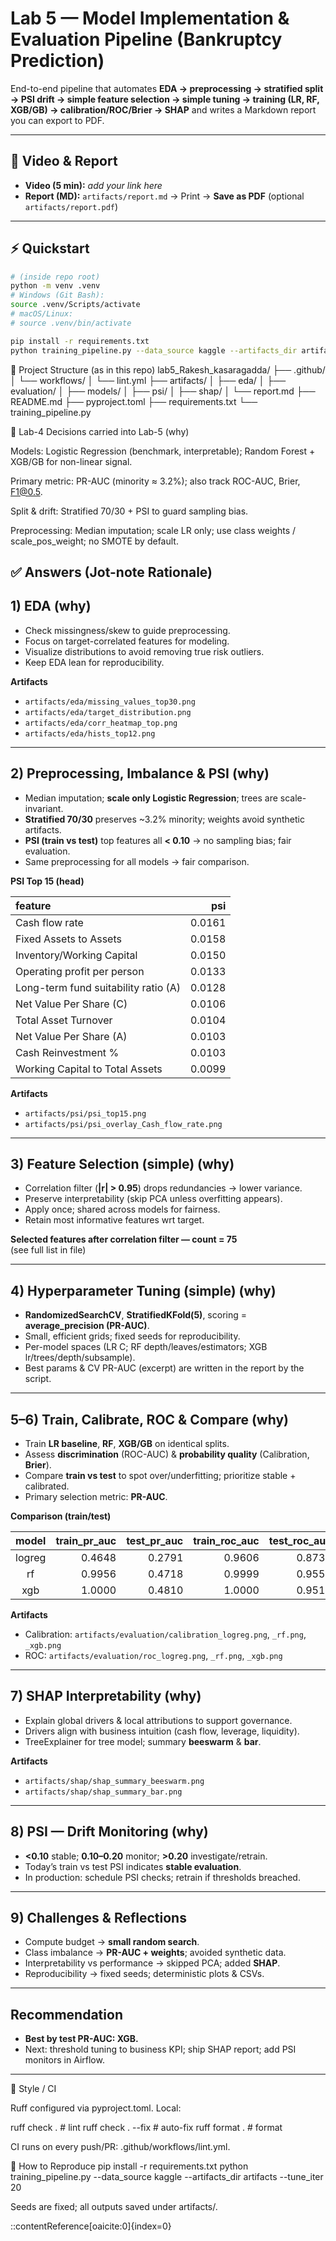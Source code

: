 # Lab 5 — Model Implementation & Evaluation Pipeline (Bankruptcy Prediction)

End-to-end pipeline that automates **EDA → preprocessing → stratified split → PSI drift → simple feature selection → simple tuning → training (LR, RF, XGB/GB) → calibration/ROC/Brier → SHAP** and writes a Markdown report you can export to PDF.

---

## 🔗 Video & Report
- **Video (5 min):** _add your link here_
- **Report (MD):** `artifacts/report.md` → Print → **Save as PDF** (optional `artifacts/report.pdf`)

---

## ⚡ Quickstart
```bash
# (inside repo root)
python -m venv .venv
# Windows (Git Bash):
source .venv/Scripts/activate
# macOS/Linux:
# source .venv/bin/activate
```
```bash
pip install -r requirements.txt
python training_pipeline.py --data_source kaggle --artifacts_dir artifacts --tune_iter 20
```
📁 Project Structure (as in this repo)
lab5_Rakesh_kasaragadda/
├── .github/
│   └── workflows/
│       └── lint.yml
├── artifacts/
│   ├── eda/
│   ├── evaluation/
│   ├── models/
│   ├── psi/
│   ├── shap/
│   └── report.md
├── README.md
├── pyproject.toml
├── requirements.txt
└── training_pipeline.py

🧠 Lab-4 Decisions carried into Lab-5 (why)

Models: Logistic Regression (benchmark, interpretable); Random Forest + XGB/GB for non-linear signal.

Primary metric: PR-AUC (minority ≈ 3.2%); also track ROC-AUC, Brier, F1@0.5.

Split & drift: Stratified 70/30 + PSI to guard sampling bias.

Preprocessing: Median imputation; scale LR only; use class weights / scale_pos_weight; no SMOTE by default.

✅ Answers (Jot-note Rationale)
---

## 1) EDA (why)
- Check missingness/skew to guide preprocessing.
- Focus on target-correlated features for modeling.
- Visualize distributions to avoid removing true risk outliers.
- Keep EDA lean for reproducibility.

**Artifacts**
- `artifacts/eda/missing_values_top30.png`
- `artifacts/eda/target_distribution.png`
- `artifacts/eda/corr_heatmap_top.png`
- `artifacts/eda/hists_top12.png`

---

## 2) Preprocessing, Imbalance & PSI (why)
- Median imputation; **scale only Logistic Regression**; trees are scale-invariant.
- **Stratified 70/30** preserves ~3.2% minority; weights avoid synthetic artifacts.
- **PSI (train vs test)** top features all **< 0.10** → no sampling bias; fair evaluation.
- Same preprocessing for all models → fair comparison.

**PSI Top 15 (head)**

| feature                               |   psi |
|:--------------------------------------|------:|
| Cash flow rate                        | 0.0161 |
| Fixed Assets to Assets                | 0.0158 |
| Inventory/Working Capital             | 0.0150 |
| Operating profit per person           | 0.0133 |
| Long-term fund suitability ratio (A)  | 0.0128 |
| Net Value Per Share (C)               | 0.0106 |
| Total Asset Turnover                  | 0.0104 |
| Net Value Per Share (A)               | 0.0103 |
| Cash Reinvestment %                   | 0.0103 |
| Working Capital to Total Assets       | 0.0099 |

**Artifacts**
- `artifacts/psi/psi_top15.png`
- `artifacts/psi/psi_overlay_Cash_flow_rate.png`

---

## 3) Feature Selection (simple) (why)
- Correlation filter (**|r| > 0.95**) drops redundancies → lower variance.
- Preserve interpretability (skip PCA unless overfitting appears).
- Apply once; shared across models for fairness.
- Retain most informative features wrt target.

**Selected features after correlation filter — count = 75**  
(see full list in file)

---

## 4) Hyperparameter Tuning (simple) (why)
- **RandomizedSearchCV**, **StratifiedKFold(5)**, scoring = **average_precision (PR-AUC)**.
- Small, efficient grids; fixed seeds for reproducibility.
- Per-model spaces (LR C; RF depth/leaves/estimators; XGB lr/trees/depth/subsample).
- Best params & CV PR-AUC (excerpt) are written in the report by the script.

---

## 5–6) Train, Calibrate, ROC & Compare (why)
- Train **LR baseline**, **RF**, **XGB/GB** on identical splits.
- Assess **discrimination** (ROC-AUC) & **probability quality** (Calibration, **Brier**).
- Compare **train vs test** to spot over/underfitting; prioritize stable + calibrated.
- Primary selection metric: **PR-AUC**.

**Comparison (train/test)**

| model  | train_pr_auc | test_pr_auc | train_roc_auc | test_roc_auc | train_brier | test_brier | train_f1@0.5 | test_f1@0.5 |
|:------:|-------------:|------------:|--------------:|-------------:|------------:|-----------:|-------------:|------------:|
| logreg | 0.4648 | 0.2791 | 0.9606 | 0.8730 | 0.0833 | 0.0903 | 0.3333 | 0.2636 |
| rf     | 0.9956 | 0.4718 | 0.9999 | 0.9556 | 0.0082 | 0.0235 | 0.9419 | 0.4561 |
| xgb    | 1.0000 | 0.4810 | 1.0000 | 0.9518 | 0.0000 | 0.0260 | 1.0000 | 0.4248 |

**Artifacts**
- Calibration: `artifacts/evaluation/calibration_logreg.png`, `_rf.png`, `_xgb.png`
- ROC: `artifacts/evaluation/roc_logreg.png`, `_rf.png`, `_xgb.png`

---

## 7) SHAP Interpretability (why)
- Explain global drivers & local attributions to support governance.
- Drivers align with business intuition (cash flow, leverage, liquidity).
- TreeExplainer for tree model; summary **beeswarm** & **bar**.

**Artifacts**
- `artifacts/shap/shap_summary_beeswarm.png`
- `artifacts/shap/shap_summary_bar.png`

---

## 8) PSI — Drift Monitoring (why)
- **<0.10** stable; **0.10–0.20** monitor; **>0.20** investigate/retrain.
- Today’s train vs test PSI indicates **stable evaluation**.
- In production: schedule PSI checks; retrain if thresholds breached.

---

## 9) Challenges & Reflections
- Compute budget → **small random search**.
- Class imbalance → **PR-AUC + weights**; avoided synthetic data.
- Interpretability vs performance → skipped PCA; added **SHAP**.
- Reproducibility → fixed seeds; deterministic plots & CSVs.

---

## Recommendation
- **Best by test PR-AUC: XGB.**
- Next: threshold tuning to business KPI; ship SHAP report; add PSI monitors in Airflow.

---


🧹 Style / CI

Ruff configured via pyproject.toml.
Local:

ruff check .          # lint
ruff check . --fix    # auto-fix
ruff format .         # format


CI runs on every push/PR: .github/workflows/lint.yml.

📝 How to Reproduce
pip install -r requirements.txt
python training_pipeline.py --data_source kaggle --artifacts_dir artifacts --tune_iter 20


Seeds are fixed; all outputs saved under artifacts/.

::contentReference[oaicite:0]{index=0}
